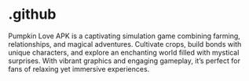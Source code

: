 # .github
Pumpkin Love APK is a captivating simulation game combining farming, relationships, and magical adventures. Cultivate crops, build bonds with unique characters, and explore an enchanting world filled with mystical surprises. With vibrant graphics and engaging gameplay, it’s perfect for fans of relaxing yet immersive experiences.
